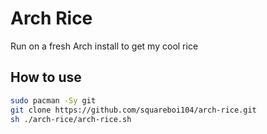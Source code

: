 # Arch Rice

Run on a fresh Arch install to get my cool rice

## How to use

```bash
sudo pacman -Sy git
git clone https://github.com/squareboi104/arch-rice.git
sh ./arch-rice/arch-rice.sh
```
